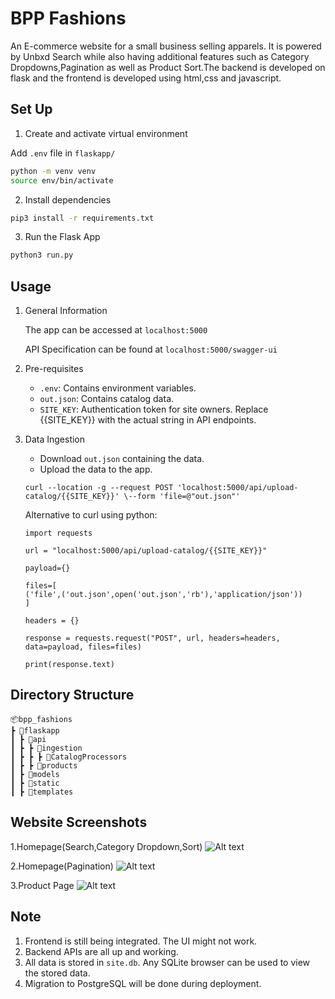 # BPP Fashions
An E-commerce website for a small business selling apparels.
It is powered by Unbxd Search while also having additional features such as Category Dropdowns,Pagination as well as Product Sort.The backend is developed on flask and the frontend is developed using html,css and javascript.

## Set Up

1. Create and activate virtual environment

Add ```.env``` file in ```flaskapp/```
```bash
python -m venv venv
source env/bin/activate
```

2. Install dependencies

```bash
pip3 install -r requirements.txt
```

3. Run the Flask App

```bash
python3 run.py
```

## Usage

1. General Information

    The app can be accessed at ```localhost:5000```

    API Specification can be found at ```localhost:5000/swagger-ui```

2. Pre-requisites
    - ```.env```: Contains environment variables.
    - ```out.json```: Contains catalog data.
    - ```SITE_KEY```: Authentication token for site owners. Replace {{SITE_KEY}} with the actual string in API endpoints.

3. Data Ingestion
    - Download ```out.json``` containing the data.
    - Upload the data to the app.
   ```
   curl --location -g --request POST 'localhost:5000/api/upload-catalog/{{SITE_KEY}}' \--form 'file=@"out.json"'
   ```
   Alternative to curl using python:
    ```
    import requests
    
   url = "localhost:5000/api/upload-catalog/{{SITE_KEY}}"
   
    payload={}
   
    files=[
    ('file',('out.json',open('out.json','rb'),'application/json'))
    ]
    
   headers = {}

    response = requests.request("POST", url, headers=headers, data=payload, files=files)

    print(response.text)
   ```

## Directory Structure
```
📦bpp_fashions
┣ 📂flaskapp
┃ ┣ 📂api
┃ ┣ ┣ 📂ingestion
┃ ┣ ┣ ┣ 📂CatalogProcessors
┃ ┣ ┣ 📂products
┃ ┣ 📂models
┃ ┣ 📂static
┃ ┣ 📂templates
```

## Website Screenshots

1.Homepage(Search,Category Dropdown,Sort)
![Alt text](/bpp_fashions/Homepage.png "Optional Title")

2.Homepage(Pagination)
![Alt text](/bpp_fashions/Pagination.png "Optional Title")

3.Product Page
![Alt text](/bpp_fashions/Product.png "Optional Title")

## Note

1. Frontend is still being integrated. The UI might not work.
2. Backend APIs are all up and working.
3. All data is stored in ```site.db```. Any SQLite browser can be used to view the stored data.
4. Migration to PostgreSQL will be done during deployment.